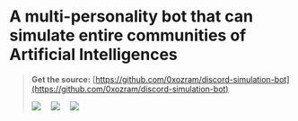 # A multi-personality bot that can simulate entire communities of Artificial Intelligences

> **Get the source:** [https://github.com/0xozram/discord-simulation-bot](https://github.com/0xozram/discord-simulation-bot)
> <div style="margin: 1em 0"></div> 
> <img style="margin-right: 1em" src="https://img.shields.io/github/last-commit/0xozram/discord-simulation-bot"> <img style="margin-right: 1em" src="https://img.shields.io/github/v/tag/0xozram/discord-simulation-bot"> <img src="https://img.shields.io/github/stars/0xozram/discord-simulation-bot?style=social"> 

<WidgetBot />

